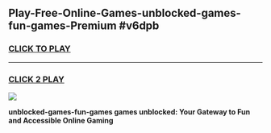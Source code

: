 
## Play-Free-Online-Games-unblocked-games-fun-games-Premium #v6dpb
<h3>
<a href="https://premium.freeplayer.one?title=unblocked-games-fun-games&ref=8M">CLICK TO PLAY</a></h3>
<hr>

<h3>
<a href="https://premium.freeplayer.one?title=unblocked-games-fun-games&ref=8M">CLICK 2 PLAY</a>
  
</h3>

<a href="https://premium.freeplayer.one?title=unblocked-games-fun-games&ref=8M"><img src="https://clearcache.store/games.png"></a>


**unblocked-games-fun-games games unblocked: Your Gateway to Fun and Accessible Online Gaming**
